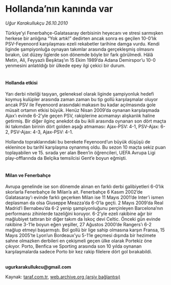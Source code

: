 # Hollanda’nın kanında var

*Uğur Karakullukçu 26.10.2010*

<div class="yazi"><p>Türkiye’yi Fenerbahçe-Galatasaray derbisinin heyecanı ve stresi sarmışken herkese bir anlığına “Yok artık!” dedirten ancak sonra es geçilen 10-0’lık PSV-Feyenoord karşılaşması ezeli rekabetler tarihine damga vurdu. Kendi liginde şampiyonluğa oynayan takımlar arasında gerçekleşmiş olmasını bırakın, üst düzey liglerde son dönemde böyle bir fark görülmedi. Hâlâ Metin, Ali, Feyyazlı Beşiktaş’ın 15 Ekim 1989’da Adana Demirspor’u 10-0 yenmesini anlatıldığı bir ülkede epey ilgi çekici bir durum.</p>
<h4><br/>Hollanda etkisi</h4>
<p>Yarı derbi niteliği taşıyan, geleneksel olarak liginde şampiyonluk hedefi koymuş kulüpler arasında zaman zaman bu tip gollü karşılaşmalar oluyor ancak PSV ile Feyenoord arasındaki makasın bu kadar açılmasında gole müsait ortamın etkisi büyük. Henüz Nisan 2009’da oynanan karşılaşmada Ajax’ı evinde 6-2’yle geçen PSV, rakiplerine acımamayı alışkanlık haline getirmiş. Bir diğer ilginç anekdot da bu ikili arasında oynanan son dört maçta iki takımdan birinin dört golden aşağı atmaması: Ajax-PSV: 4-1, PSV-Ajax: 6-2, PSV-Ajax: 4-3, Ajax-PSV: 4-1.</p>
<p>Hollanda topraklarındaki bu berekete Feyenoord’un büyük düşüşü de eklenince bu tarihî karşılaşma oynanmış oldu. Bu sezon 10 maçta sekiz puan toplayabilen ve 15. sırada yer alan Been’in öğrencileri, UEFA Avrupa Ligi play-offlarında da Belçika temsilcisi Gent’e boyun eğmişti.</p>
<h4><br/>Milan ve Fenerbahçe</h4>
<p>Avrupa genelinde ise son dönemde alınan en farklı derbi galibiyetleri 6-0’lık skorlarla Fenerbahçe ile Milan’a ait. Fenerbahçe 6 Kasım 2002’de Galatasaray’ı evinde farklı geçerken Milan ise 11 Mayıs 2001’de Inter’i ismen deplasman da olsa Giuseppe Meazza’da 6-0’la geçti. 2 Mayıs 2009’da Real Madrid’i Bernabeu’da 6-2 yenip şampiyonluğunu perçinleyen Barcelona’nın performansı zihinlerde tazeliğini koruyor. 6-2’yle ezeli rakibine ağır bir mağlubiyet tattıran bir diğer takım da İskoç devi Celtic. Önceki gün evinde rakibine 3-1’le boyun eğen yeşiller, 27 Ağustos 2000’de Rangers’ı 6-2 mağlup etmeyi başarmıştı. Bol gollü bir lige sahip olmasına karşın Fransa, 15 Mayıs 2005’te Lyon’un Bordeaux’yu 5-1’le geçmesi dışında bir hezimete sahne olmazken derbileri en çekişmeli geçen ülke olarak Portekiz öne çıkıyor. Porto, Benfica ve Sporting arasında son 10 yılda oynanan karşılaşmalarda sadece Porto bir kez rakip filelere dört gol bırakabildi.</p>
<p><b><br/>ugurkarakullukcu@gmail.com</b></p></div>

Kaynak: [taraf.com.tr](http://www.taraf.com.tr:80/ugur-karakullukcu/makale-hollanda-nin-kaninda-var.htm), [web.archive.org (arşiv bağlantısı)](http://web.archive.org/web/20101029034045/http://www.taraf.com.tr:80/ugur-karakullukcu/makale-hollanda-nin-kaninda-var.htm)
